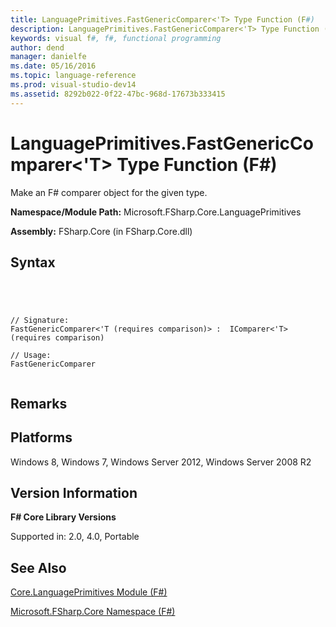 ```yaml
---
title: LanguagePrimitives.FastGenericComparer<'T> Type Function (F#)
description: LanguagePrimitives.FastGenericComparer<'T> Type Function (F#)
keywords: visual f#, f#, functional programming
author: dend
manager: danielfe
ms.date: 05/16/2016
ms.topic: language-reference
ms.prod: visual-studio-dev14
ms.assetid: 8292b022-0f22-47bc-968d-17673b333415 
---
```


# LanguagePrimitives.FastGenericComparer<'T> Type Function (F#)

Make an F# comparer object for the given type.

**Namespace/Module Path:** Microsoft.FSharp.Core.LanguagePrimitives

**Assembly:** FSharp.Core (in FSharp.Core.dll)


## Syntax



```




// Signature:
FastGenericComparer<'T (requires comparison)> :  IComparer<'T> (requires comparison)

// Usage:
FastGenericComparer


```





## Remarks

## Platforms
Windows 8, Windows 7, Windows Server 2012, Windows Server 2008 R2


## Version Information
**F# Core Library Versions**

Supported in: 2.0, 4.0, Portable




## See Also
[Core.LanguagePrimitives Module &#40;F&#35;&#41;](Core.LanguagePrimitives-Module-%5BFSharp%5D.md)

[Microsoft.FSharp.Core Namespace &#40;F&#35;&#41;](Microsoft.FSharp.Core-Namespace-%5BFSharp%5D.md)

